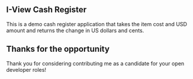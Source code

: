 ## I-View Cash Register

This is a demo cash register application that takes the item cost and USD amount and returns the change in US dollars and cents.

## Thanks for the opportunity

Thank you for considering contributing me as a candidate for your open developer roles!
